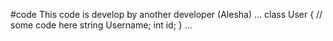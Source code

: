 #code
This code is develop by another developer (Alesha)
...
 class User {
   // some code here
   string Username;
   int id;
}
...   
